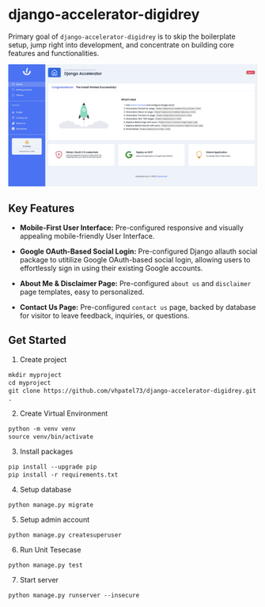 # django-accelerator-digidrey

Primary goal of `django-accelerator-digidrey` is to skip the boilerplate setup, jump right into development, and concentrate on building core features and functionalities.

![Preview](docs/screen-home.png)

## Key Features

- **Mobile-First User Interface:** Pre-configured responsive and visually appealing mobile-friendly User Interface.

- **Google OAuth-Based Social Login:** Pre-configured Django allauth social package to utitilize Google OAuth-based social login, allowing users to effortlessly sign in using their existing Google accounts.

- **About Me & Disclaimer Page:** Pre-configured `about us` and `disclaimer` page templates, easy to personalized. 

- **Contact Us Page:** Pre-configured `contact us` page, backed by database for visitor to leave feedback, inquiries, or questions. 


## Get Started
1. Create project

```
mkdir myproject
cd myproject
git clone https://github.com/vhpatel73/django-accelerator-digidrey.git .
```

2. Create Virtual Environment
```
python -m venv venv
source venv/bin/activate
```

3. Install packages
```
pip install --upgrade pip
pip install -r requirements.txt
```

4. Setup database
```
python manage.py migrate
```

5. Setup admin account
```
python manage.py createsuperuser
```

6. Run Unit Tesecase
```
python manage.py test
```

7. Start server
```
python manage.py runserver --insecure
```